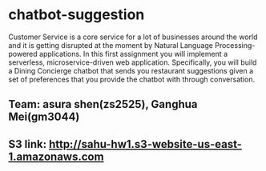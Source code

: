 # chatbot-suggestion

Customer Service is a core service for a lot of businesses around the world and it is getting 
disrupted at the moment by Natural Language Processing-powered applications. In this first 
assignment you will implement a serverless, microservice-driven web application. Specifically, 
you will build a Dining Concierge chatbot that sends you restaurant suggestions given a set of 
preferences that you provide the chatbot with through conversation.

## Team: asura shen(zs2525), Ganghua Mei(gm3044)

## S3 link: http://sahu-hw1.s3-website-us-east-1.amazonaws.com
